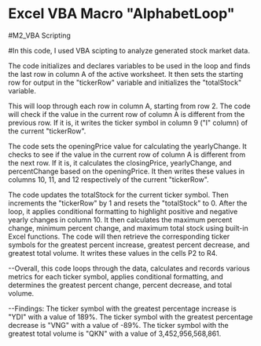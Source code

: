 # Excel VBA Macro "AlphabetLoop"

#M2_VBA Scripting

#In this code, I used VBA scipting to analyze generated stock market data. 

The code initializes and declares variables to be used in the loop and finds the last row in column A of the active worksheet. It then sets the starting row for output in the "tickerRow" variable and initializes the "totalStock" variable.

This will loop through each row in column A, starting from row 2. The code will check if the value in the current row of column A is different from the previous row. If it is, it writes the ticker symbol in column 9 ("I" column) of the current "tickerRow".

The code sets the openingPrice value for calculating the yearlyChange. It checks to see if the value in the current row of column A is different from the next row. If it is, it calculates the closingPrice, yearlyChange, and percentChange based on the openingPrice. It then writes these values in columns 10, 11, and 12 respectively of the current "tickerRow".

The code updates the totalStock for the current ticker symbol. Then increments the "tickerRow" by 1 and resets the "totalStock" to 0. After the loop, it applies conditional formatting to highlight positive and negative yearly changes in column 10.
It then calculates the maximum percent change, minimum percent change, and maximum total stock using built-in Excel functions. The code will then retrieve the corresponding ticker symbols for the greatest percent increase, greatest percent decrease, and greatest total volume. It writes these values in the cells P2 to R4.

--Overall, this code loops through the data, calculates and records various metrics for each ticker symbol, applies conditional formatting, and determines the greatest percent change, percent decrease, and total volume.


--Findings:
The ticker symbol with the greatest percentage increase is "YDI" with a value of 189%.
The ticker symbol with the greatest percentage decrease is "VNG" with a value of -89%.
The ticker symbol with the greatest total volume is "QKN" with a value of 3,452,956,568,861.
